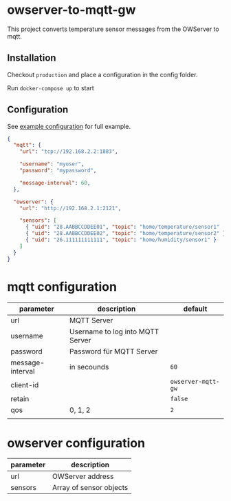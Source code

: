 # owserver-to-mqtt-gw

This project converts temperature sensor messages from the OWServer to mqtt.

## Installation

Checkout `production` and place a configuration in the config folder.

Run `docker-compose up` to start

## Configuration
See [example configuration](config-example.json) for full example.

```json
{
  "mqtt": {
    "url": "tcp://192.168.2.2:1883",

    "username": "myuser",
    "password": "mypassword",

    "message-interval": 60,
  },

  "owserver": {
    "url": "http://192.168.2.1:2121",

    "sensors": [
      { "uid": "28.AABBCCDDEE01", "topic": "home/temperature/sensor1"	},
      { "uid": "28.AABBCCDDEE02", "topic": "home/temperature/sensor2" },
      { "uid": "26.111111111111", "topic": "home/humidity/sensor1" }
    ]
  }
}
```

# mqtt configuration

| parameter        | description                      | default            |
| ---------------- | -------------------------------- | ------------------ |
| url              | MQTT Server                      |                    |
| username         | Username to log into MQTT Server |                    |
| password         | Password für MQTT Server         |                    |
| message-interval | in secounds                      | `60`               |
| client-id        |                                  | `owserver-mqtt-gw` |
| retain           |                                  | `false`            |
| qos              | 0, 1, 2                          | `2`                |
|                  |                                  |                    |

# owserver configuration

| parameter | description             |
| --------- | ----------------------- |
| url       | OWServer address        |
| sensors   | Array of sensor objects |
